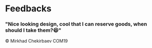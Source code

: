 #  Feedbacks

### "Nice looking design, cool that I can reserve goods, when should I take them?😆"
 © Mirkhad Chekirbaev COM19

